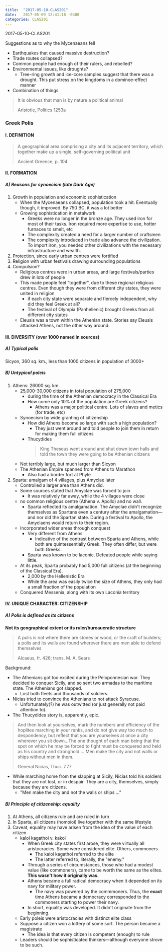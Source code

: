 ```yaml
---
title:  "2017-05-10-CLAS201"
date:   2017-05-09 12:41:18 -0400
categories: CLAS201
---
```

2017-05-10-CLAS201

Suggestions as to why the Mycenaeans fell

* Earthquakes that caused massive destruction?
* Trade routes collapsed?
* Common people had enough of their rulers, and rebelled?
* Environmental issues, like droughts?
    - Tree-ring growth and ice-core samples suggest that there was a drought. This put stress on the kingdoms in a dominoe-effect manner
* Combination of things

> It is obvious that man is by nature a political animal
>
> Aristotle, Politics 1253a



### Greek Polis


#### I. DEFINITION

> A geographical area comprising a city and its adjacent territory, which together make up a single, self-governing political unit
>
> Ancient Greence, p. 104


#### II. FORMATION

##### A) Reasons for synoecism (late Dark Age)

1. Growth in population and economic sophistication
    * When the Mycenaeans collapsed, population took a hit. Eventually though, it improved. By 750 BC, it was a lot better
    * Growing sophistication in metalwork
        - Greeks were no longer in the bronze age. They used iron for most of their tasks. Iron required more expertise to use, hotter furnaces to smelt, etc
        - The complexity created a need for a larger number of craftsmen
        - The complexity introduced in trade also advance the civilization. To import iron, you needed other civilizations with the necessary infrastructure and wealth.
2. Protection, since early urban centres were fortified
3. Religion with urban festivals drawing surrounding populations
4. Compulsion?
    * Religious centres were in urban areas, and large festivals/parties drew in lots of people
    * This made people feel "together", due to these regional religious centres. Even though they were from different city states, they were united in religion
        - if each city state were separate and fiercely independent, why did they feel Greek at all?
        - The festival of Olympia (Panhellenic) brought Greeks from all different city states
    * Eleusis was a town within the Athenian state. Stories say Eleusis attacked Athens, not the other way around.


#### III. DIVERSITY (over 1000 named in sources)

##### A) Typical polis

Sicyon, 360 sq. km., less than 1000 citizens in population of 3000+

##### B) Untypical poleis

1. Athens: 26000 sq. km.
    * 25,000-30,000 citizens in total population of 275,000
        - during the time of the Athenian democracy in the Classical Era
        - How come only 10% of the population are Greek citizens?
            + Athens was a major political centre. Lots of slaves and metics (for trade, etc)
    * Synoecism by wide granting of citizenship
        - How did Athens become so large with such a high population?
            + They just went around and told people to join them in return for making them full citizens
        - Thucydides
            > King Theseus went around and shut down town halls and told the town they were going to be Athenian citizens
    * Not terribly large, but much larger than Sicyon
    * The Athenian Empire spanned from Athens to Marathon
        - Also had a border fort at Phyle
2. Sparta: amalgam of 4 villages, plus Amyclae later
    * Controlled a larger area than Athens did.
    * Some sources stated that Amyclae was forced to join
        - It was relatively far away, while the 4 villages were close
    * no common religious centre (Athena v. Apollo) and no wall.
        - Sparta reflected its amalgamation. The Amyclae didn't recognize themselves as Spartans even a century after the amalgamation—and nor did the Spartan state. During a festival to Apollo, the Amyclaens would return to their region.
    * Incorporated wider areas through conquest
        - Very different from Athens
            + Indicative of the contrast between Sparta and Athens, while both are quintessentially Greek. They often differ, but were both Greeks.
        - Sparta was known to be laconic. Defeated people while saying little.
    * At its peak, Sparta probably had 5,000 full citizens (at the beginning of the Classical Era).
        - 2,000 by the Hellenistic Era
        - While the area was easily twice the size of Athens, they only had a small fraction of the population
    * Conquered Messenia, along with its own Laconia territory


#### IV. UNIQUE CHARACTER: CITIZENSHIP

##### A) Polis is defined as its citizens

**Not its geographical extent or its ruler/bureaucratic structure**

> A polis is not where there are stones or wood, or the craft of builders; a polis and its walls are found wherever there are men able to defend themselves
>
> Alcaeus, fr. 426; trans. M. A. Sears

Background:

* The Athenians got too excited during the Peloponnesian war. They decided to conquer Sicily, and so sent two armadas to the maritime state. The Athenians got slapped.
    - Lost both fleets and thousands of soldiers.
* Nicias tried to convince the Athenians to not attack Syracuse.
    - Unfortunately(?) he was outwitted (or just generally not paid attention to).
* The Thucydides story is, apparently, epic.

> And then look at yourselves, mark the numbers and efficiency of the hoplites marching in your ranks, and do not give way too much to despondency, but reflect that you are yourselves at once a city wherever you sit down…The one thought of each man being that the spot on which he may be forced to fight must be conquered and held as his country and stronghold ... Men make the city and not walls or ships without men in them.
>
> General Nicias, Thuc. 7.77

* While marching home from the slapping at Sicily, Nicias told his soldiers that they are not lost, or in despair. They are a city, themselves, simply because they are citizens.
    - "Men make the city and not the walls or ships ..."

##### B) Principle of citizenship: equality

1. At Athens, all citizens rule and are ruled in turn
2. In Sparta, all citizens (homoioi) live together with the same lifestyle
3. Caveat, equality may have arisen from the idea of the value of each citizen
    * kaloi kagathoi v. kakoi
        - When Greek city states first arose, they were virtually all aristocracies. Some were considered elite. Others, commoners.
            + The kaloi kagathoi referred to the elite
            + The latter referred to, literally, the "enemy."
        - Through a series of circumstances, those who had a modest value (like commoners), came to be worth the same as the elites. **This wasn't how it originally was.**
        - Athens became a full radical democracy when it depended on its navy for military power.
            + The navy was powered by the commmoners. Thus, the **exact** time Athens became a democracy corresponded to the commoners starting to power their navy.
        - In short, equality was developed. It didn't originate from the beginning.
    * Early poleis were aristocracies with distinct elite class
    * Suppose a citizen won a lottery of some sort. The person became a magistrate
        - The idea is that every citizen is competent (enough) to rule
    * Leaders should be sophisticated thinkers—although everyone strove to be such.
